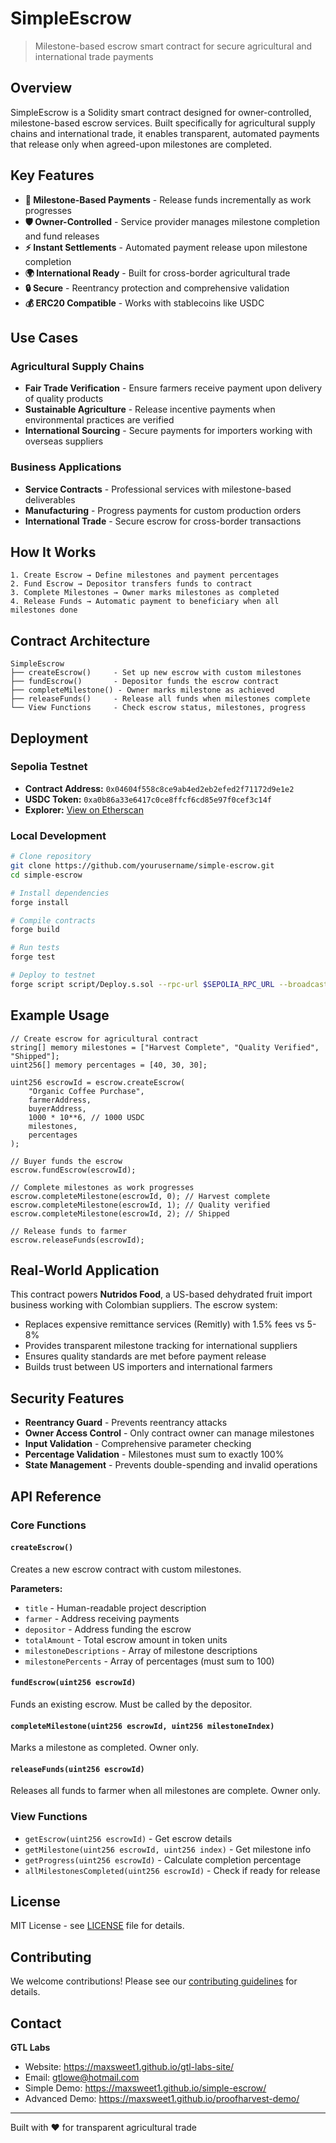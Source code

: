 # SimpleEscrow

> Milestone-based escrow smart contract for secure agricultural and international trade payments

## Overview

SimpleEscrow is a Solidity smart contract designed for owner-controlled, milestone-based escrow services. Built specifically for agricultural supply chains and international trade, it enables transparent, automated payments that release only when agreed-upon milestones are completed.

## Key Features

- **🌱 Milestone-Based Payments** - Release funds incrementally as work progresses
- **🛡️ Owner-Controlled** - Service provider manages milestone completion and fund releases
- **⚡ Instant Settlements** - Automated payment release upon milestone completion
- **🌍 International Ready** - Built for cross-border agricultural trade
- **🔒 Secure** - Reentrancy protection and comprehensive validation
- **💰 ERC20 Compatible** - Works with stablecoins like USDC

## Use Cases

### Agricultural Supply Chains
- **Fair Trade Verification** - Ensure farmers receive payment upon delivery of quality products
- **Sustainable Agriculture** - Release incentive payments when environmental practices are verified
- **International Sourcing** - Secure payments for importers working with overseas suppliers

### Business Applications
- **Service Contracts** - Professional services with milestone-based deliverables
- **Manufacturing** - Progress payments for custom production orders
- **International Trade** - Secure escrow for cross-border transactions

## How It Works

```solidity
1. Create Escrow → Define milestones and payment percentages
2. Fund Escrow → Depositor transfers funds to contract
3. Complete Milestones → Owner marks milestones as completed
4. Release Funds → Automatic payment to beneficiary when all milestones done
```

## Contract Architecture

```
SimpleEscrow
├── createEscrow()     - Set up new escrow with custom milestones
├── fundEscrow()       - Depositor funds the escrow contract
├── completeMilestone() - Owner marks milestone as achieved
├── releaseFunds()     - Release all funds when milestones complete
└── View Functions     - Check escrow status, milestones, progress
```

## Deployment

### Sepolia Testnet
- **Contract Address:** `0x04604f558c8ce9ab4ed2eb2efed2f71172d9e1e2`
- **USDC Token:** `0xa0b86a33e6417c0ce8ffcf6cd85e97f0cef3c14f`
- **Explorer:** [View on Etherscan](https://sepolia.etherscan.io/address/0x04604f558c8ce9ab4ed2eb2efed2f71172d9e1e2)

### Local Development

```bash
# Clone repository
git clone https://github.com/yourusername/simple-escrow.git
cd simple-escrow

# Install dependencies
forge install

# Compile contracts
forge build

# Run tests
forge test

# Deploy to testnet
forge script script/Deploy.s.sol --rpc-url $SEPOLIA_RPC_URL --broadcast
```

## Example Usage

```solidity
// Create escrow for agricultural contract
string[] memory milestones = ["Harvest Complete", "Quality Verified", "Shipped"];
uint256[] memory percentages = [40, 30, 30];

uint256 escrowId = escrow.createEscrow(
    "Organic Coffee Purchase",
    farmerAddress,
    buyerAddress,
    1000 * 10**6, // 1000 USDC
    milestones,
    percentages
);

// Buyer funds the escrow
escrow.fundEscrow(escrowId);

// Complete milestones as work progresses
escrow.completeMilestone(escrowId, 0); // Harvest complete
escrow.completeMilestone(escrowId, 1); // Quality verified
escrow.completeMilestone(escrowId, 2); // Shipped

// Release funds to farmer
escrow.releaseFunds(escrowId);
```

## Real-World Application

This contract powers **Nutridos Food**, a US-based dehydrated fruit import business working with Colombian suppliers. The escrow system:

- Replaces expensive remittance services (Remitly) with 1.5% fees vs 5-8%
- Provides transparent milestone tracking for international suppliers
- Ensures quality standards are met before payment release
- Builds trust between US importers and international farmers

## Security Features

- **Reentrancy Guard** - Prevents reentrancy attacks
- **Owner Access Control** - Only contract owner can manage milestones
- **Input Validation** - Comprehensive parameter checking
- **Percentage Validation** - Milestones must sum to exactly 100%
- **State Management** - Prevents double-spending and invalid operations

## API Reference

### Core Functions

#### `createEscrow()`
Creates a new escrow contract with custom milestones.

**Parameters:**
- `title` - Human-readable project description
- `farmer` - Address receiving payments
- `depositor` - Address funding the escrow
- `totalAmount` - Total escrow amount in token units
- `milestoneDescriptions` - Array of milestone descriptions
- `milestonePercents` - Array of percentages (must sum to 100)

#### `fundEscrow(uint256 escrowId)`
Funds an existing escrow. Must be called by the depositor.

#### `completeMilestone(uint256 escrowId, uint256 milestoneIndex)`
Marks a milestone as completed. Owner only.

#### `releaseFunds(uint256 escrowId)`
Releases all funds to farmer when all milestones are complete. Owner only.

### View Functions

- `getEscrow(uint256 escrowId)` - Get escrow details
- `getMilestone(uint256 escrowId, uint256 index)` - Get milestone info
- `getProgress(uint256 escrowId)` - Calculate completion percentage
- `allMilestonesCompleted(uint256 escrowId)` - Check if ready for release

## License

MIT License - see [LICENSE](LICENSE) file for details.

## Contributing

We welcome contributions! Please see our [contributing guidelines](CONTRIBUTING.md) for details.

## Contact

**GTL Labs**
- Website: https://maxsweet1.github.io/gtl-labs-site/
- Email: gtlowe@hotmail.com
- Simple Demo: https://maxsweet1.github.io/simple-escrow/
- Advanced Demo: https://maxsweet1.github.io/proofharvest-demo/

---

Built with ❤️ for transparent agricultural trade
